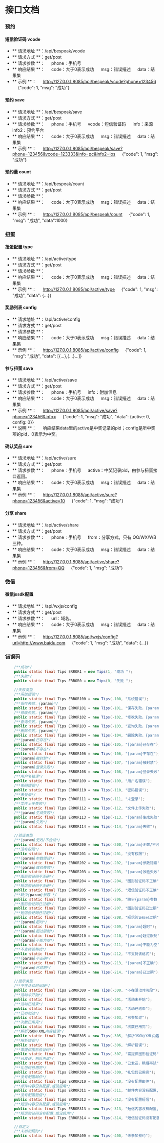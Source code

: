 接口文档
============


### 预约
#### 短信验证码 vcode
* ** 请求地址 **：/api/bespeak/vcode
* ** 请求方式 **：get/post
* ** 请求参数 **：
&ensp;&ensp; phone：手机号
* ** 响应结果 **：
&ensp;&ensp; code：大于0表示成功
&ensp;&ensp; msg：错误描述
&ensp;&ensp; data：结果集
* ** 示例 **：
&ensp;&ensp; http://127.0.0.1:8085/api/bespeak/vcode?phone=123456
&ensp;&ensp; {"code": 1, "msg": "成功"}


#### 预约 save
* ** 请求地址 **：/api/bespeak/save
* ** 请求方式 **：get/post
* ** 请求参数 **：
&ensp;&ensp; phone：手机号
&ensp;&ensp; vcode：短信验证码
&ensp;&ensp; info：来源
&ensp;&ensp; info2：预约平台
* ** 响应结果 **：
&ensp;&ensp; code：大于0表示成功
&ensp;&ensp; msg：错误描述
&ensp;&ensp; data：结果集
* ** 示例 **：
&ensp;&ensp; http://127.0.0.1:8085/api/bespeak/save?phone=123456&vcode=123333&info=pc&info2=ios
&ensp;&ensp; {"code": 1, "msg": "成功"}

#### 预约量 count
* ** 请求地址 **：/api/bespeak/count
* ** 请求方式 **：get/post
* ** 请求参数 **：
* ** 响应结果 **：
&ensp;&ensp; code：大于0表示成功
&ensp;&ensp; msg：错误描述
&ensp;&ensp; data：结果集
* ** 示例 **：
&ensp;&ensp; http://127.0.0.1:8085/api/bespeak/count
&ensp;&ensp; {"code": 1, "msg": "成功", "data":1000}

### 扭蛋
#### 扭蛋配置 type
* ** 请求地址 **：/api/active/type
* ** 请求方式 **：get/post
* ** 请求参数 **：
* ** 响应结果 **：
&ensp;&ensp; code：大于0表示成功
&ensp;&ensp; msg：错误描述
&ensp;&ensp; data：结果集
* ** 示例 **：
&ensp;&ensp; http://127.0.0.1:8085/api/active/type
&ensp;&ensp; {"code": 1, "msg": "成功", "data": {...}}


#### 奖励列表 config
* ** 请求地址 **：/api/active/config
* ** 请求方式 **：get/post
* ** 请求参数 **：
* ** 响应结果 **：
&ensp;&ensp; code：大于0表示成功
&ensp;&ensp; msg：错误描述
&ensp;&ensp; data：结果集
* ** 示例 **：
&ensp;&ensp; http://127.0.0.1:8085/api/active/config
&ensp;&ensp; {"code": 1, "msg": "成功", "data": [{...},{...}...]}

#### 参与扭蛋 save
* ** 请求地址 **：/api/active/save
* ** 请求方式 **：get/post
* ** 请求参数 **：
&ensp;&ensp; phone：手机号
&ensp;&ensp; info：附加信息
* ** 响应结果 **：
&ensp;&ensp; code：大于0表示成功
&ensp;&ensp; msg：错误描述
&ensp;&ensp; data：结果集
* ** 示例 **：
&ensp;&ensp; http://127.0.0.1:8085/api/active/save?phone=123456&info=
&ensp;&ensp; {"code": 1, "msg": "成功", "data": {active: 0, config: 0}}
* ** 说明 **：
&ensp;&ensp; 响应结果data里的active是中奖记录的pid；config是所中奖项的pid，0表示为中奖。

#### 确认奖品 sure
* ** 请求地址 **：/api/active/sure
* ** 请求方式 **：get/post
* ** 请求参数 **：
&ensp;&ensp; phone：手机号
&ensp;&ensp; active：中奖记录pid，由参与扭蛋接口返回。
* ** 响应结果 **：
&ensp;&ensp; code：大于0表示成功
&ensp;&ensp; msg：错误描述
&ensp;&ensp; data：结果集
* ** 示例 **：
&ensp;&ensp; http://127.0.0.1:8085/api/active/sure?phone=123456&active=10
&ensp;&ensp; {"code": 1, "msg": "成功"}


#### 分享 share
* ** 请求地址 **：/api/active/share
* ** 请求方式 **：get/post
* ** 请求参数 **：
&ensp;&ensp; phone：手机号
&ensp;&ensp; from：分享方式，只有 QQ/WX/WB三种。
* ** 响应结果 **：
&ensp;&ensp; code：大于0表示成功
&ensp;&ensp; msg：错误描述
&ensp;&ensp; data：结果集
* ** 示例 **：
&ensp;&ensp; http://127.0.0.1:8085/api/active/share?phone=123456&from=QQ
&ensp;&ensp; {"code": 1, "msg": "成功"}


### 微信
#### 微信jssdk配置
* ** 请求地址 **：/api/wxjs/config
* ** 请求方式 **：get/post
* ** 请求参数 **：
&ensp;&ensp; url：域名。
* ** 响应结果 **：
&ensp;&ensp; code：大于0表示成功
&ensp;&ensp; msg：错误描述
&ensp;&ensp; data：结果集
* ** 示例 **：
&ensp;&ensp; http://127.0.0.1:8085/api/wxjs/config?url=http://www.baidu.com
&ensp;&ensp; {"code": 1, "msg": "成功", "data": {...}}

### 错误码
````java
	/**成功*/
	public static final Tips ERROR1 = new Tips(1, "成功 ");
	/**失败*/
	public static final Tips ERROR0 = new Tips(0, "失败 ");
	
	//失败类型
	/**系统错误*/
	public static final Tips ERROR100 = new Tips(-100, "系统错误");
	/**保存失败，{param}*/
	public static final Tips ERROR101 = new Tips(-101, "保存失败，{param}");
	/**修改失败，{param}*/
	public static final Tips ERROR102 = new Tips(-102, "修改失败，{param}");
	/**查询失败，{param}*/
	public static final Tips ERROR103 = new Tips(-103, "查询失败，{param}");
	/**删除失败，{param}*/
	public static final Tips ERROR104 = new Tips(-104, "删除失败，{param}");
	/**{param}已存在*/
	public static final Tips ERROR105 = new Tips(-105, "{param}已存在");
	/**{param}不存在*/
	public static final Tips ERROR106 = new Tips(-106, "{param}不存在");
	/**{param}被封禁*/
	public static final Tips ERROR107 = new Tips(-107, "{param}被封禁");
	/**{param}登录失败*/
	public static final Tips ERROR108 = new Tips(-108, "{param}登录失败");
	/**用户名错误*/
	public static final Tips ERROR109 = new Tips(-109, "用户名错误");
	/**密码错误*/
	public static final Tips ERROR110 = new Tips(-110, "密码错误");
	/**未登录*/
	public static final Tips ERROR111 = new Tips(-111, "未登录");
	/**文件上传失败*/
	public static final Tips ERROR112 = new Tips(-112, "文件上传失败");
	/**{param}生成失败*/
	public static final Tips ERROR113 = new Tips(-113, "{param}生成失败");
	/**{param}失败*/
	public static final Tips ERROR114 = new Tips(-114, "{param}失败");
	
	//验证类型
	/**{param}无效/不合法*/
	public static final Tips ERROR200 = new Tips(-200, "{param}无效/不合法"); 
	/**没有权限*/
	public static final Tips ERROR201 = new Tips(-201, "没有权限");
	/**{param}参数错误*/
	public static final Tips ERROR202 = new Tips(-202, "{param}参数错误"); 
	/**{param}效验失败*/
	public static final Tips ERROR203 = new Tips(-203, "{param}效验失败"); 
	/**图形验证码不正确*/
	public static final Tips ERROR204 = new Tips(-204, "图形验证码不正确");
	/**短信验证码不正确*/
	public static final Tips ERROR205 = new Tips(-205, "短信验证码不正确");
	/**缺少{param}参数 */
	public static final Tips ERROR206 = new Tips(-206, "缺少{param}参数 ");
	/**图形验证码已过期*/
	public static final Tips ERROR207 = new Tips(-207, "图形验证码已过期");
	/**短信验证码已过期*/
	public static final Tips ERROR208 = new Tips(-208, "短信验证码已过期");
	/**{param}超时*/
	public static final Tips ERROR209 = new Tips(-209, "{param}超时");
	/**{param}超过限制*/
	public static final Tips ERROR210 = new Tips(-210, "{param}超过限制");
	/**{param}不能为空*/
	public static final Tips ERROR211 = new Tips(-211, "{param}不能为空");
	/**不支持该格式*/
	public static final Tips ERROR212 = new Tips(-212, "不支持该格式");
	/**{param}不正确*/
	public static final Tips ERROR213 = new Tips(-213, "{param}不正确");
	/**{param}已过期*/
	public static final Tips ERROR214 = new Tips(-214, "{param}已过期");
	
	//提示类型
	/**不在活动时间段*/
	public static final Tips ERROR300 = new Tips(-300, "不在活动时间段");
	/**活动未开始*/
	public static final Tips ERROR301 = new Tips(-301, "活动未开始");
	/**活动已结束*/
	public static final Tips ERROR302 = new Tips(-302, "活动已结束"); 
	/**已参加过*/
	public static final Tips ERROR303 = new Tips(-303, "已参加过"); 
	/**次数已用完*/
	public static final Tips ERROR304 = new Tips(-304, "次数已用完");
	/**解析JSON/XML内容错误*/
	public static final Tips ERROR305 = new Tips(-305, "解析JSON/XML内容错误");
	/**解析错误*/
	public static final Tips ERROR306 = new Tips(-306, "解析错误");
	/**需提供图形验证码*/
	public static final Tips ERROR307 = new Tips(-307, "需提供图形验证码");
	/**已发送，稍后再试*/
	public static final Tips ERROR308 = new Tips(-308, "已发送，稍后再试");
	/**礼包码已用完*/
	public static final Tips ERROR309 = new Tips(-309, "礼包码已用完");
	/**没有配置邮件*/
	public static final Tips ERROR310 = new Tips(-310, "没有配置邮件");
	/**邮件内容没有配置,或没启用*/
	public static final Tips ERROR311 = new Tips(-311, "邮件内容没有配置,或没启用");
	/**没有配置短信*/
	public static final Tips ERROR312 = new Tips(-312, "没有配置短信");
	/**短信内容没有配置,或没启用*/
	public static final Tips ERROR313 = new Tips(-313, "短信内容没有配置,或没启用");
	/**短信验证码没有配置,或没启用*/
	public static final Tips ERROR314 = new Tips(-314, "短信验证码没有配置,或没启用");

	//自定义
	/**未参加预约*/
	public static final Tips ERROR400 = new Tips(-400, "未参加预约");
````